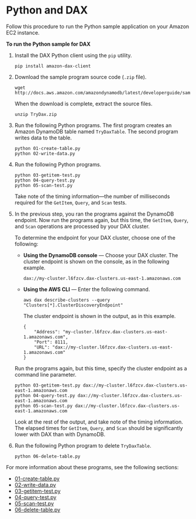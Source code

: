 # Python and DAX<a name="DAX.client.run-application-python"></a>

Follow this procedure to run the Python sample application on your Amazon EC2 instance\.

**To run the Python sample for DAX**

1. Install the DAX Python client using the `pip` utility\.

   ```
   pip install amazon-dax-client
   ```

1. Download the sample program source code \(`.zip` file\)\.

   ```
   wget http://docs.aws.amazon.com/amazondynamodb/latest/developerguide/samples/TryDax.zip
   ```

   When the download is complete, extract the source files\.

   ```
   unzip TryDax.zip
   ```

1. Run the following Python programs\. The first program creates an Amazon DynamoDB table named `TryDaxTable`\. The second program writes data to the table\.

   ```
   python 01-create-table.py
   python 02-write-data.py
   ```

1. Run the following Python programs\.

   ```
   python 03-getitem-test.py
   python 04-query-test.py
   python 05-scan-test.py
   ```

    Take note of the timing information—the number of milliseconds required for the `GetItem`, `Query`, and `Scan` tests\.

1. In the previous step, you ran the programs against the DynamoDB endpoint\. Now run the programs again, but this time, the `GetItem`, `Query`, and `Scan` operations are processed by your DAX cluster\.

   To determine the endpoint for your DAX cluster, choose one of the following:
   + **Using the DynamoDB console** — Choose your DAX cluster\. The cluster endpoint is shown on the console, as in the following example\.

     ```
     dax://my-cluster.l6fzcv.dax-clusters.us-east-1.amazonaws.com
     ```
   + **Using the AWS CLI** — Enter the following command\.

     ```
     aws dax describe-clusters --query "Clusters[*].ClusterDiscoveryEndpoint"
     ```

     The cluster endpoint is shown in the output, as in this example\.

     ```
     {
         "Address": "my-cluster.l6fzcv.dax-clusters.us-east-1.amazonaws.com",
         "Port": 8111,
         "URL": "dax://my-cluster.l6fzcv.dax-clusters.us-east-1.amazonaws.com"
     }
     ```

   Run the programs again, but this time, specify the cluster endpoint as a command line parameter\.

   ```
   python 03-getitem-test.py dax://my-cluster.l6fzcv.dax-clusters.us-east-1.amazonaws.com
   python 04-query-test.py dax://my-cluster.l6fzcv.dax-clusters.us-east-1.amazonaws.com
   python 05-scan-test.py dax://my-cluster.l6fzcv.dax-clusters.us-east-1.amazonaws.com
   ```

   Look at the rest of the output, and take note of the timing information\. The elapsed times for `GetItem`, `Query`, and `Scan` should be significantly lower with DAX than with DynamoDB\.

1. Run the following Python program to delete `TryDaxTable`\.

   ```
   python 06-delete-table.py
   ```

For more information about these programs, see the following sections:
+ [01\-create\-table\.py](DAX.client.run-application-python.01-create-table.md)
+ [02\-write\-data\.py](DAX.client.run-application-python.02-write-data.md)
+ [03\-getitem\-test\.py](DAX.client.run-application-python.03-getitem-test.md)
+ [04\-query\-test\.py](DAX.client.run-application-python.04-query-test.md)
+ [05\-scan\-test\.py](DAX.client.run-application-python.05-scan-test.md)
+ [06\-delete\-table\.py](DAX.client.run-application-python.06-delete-table.md)
